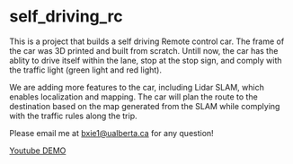 # self_driving_rc
This is a project that builds a self driving Remote control car. The frame of the car was 3D printed and built from scratch. 
Untill now, the car has the ablity to drive itself within the lane, stop at the stop sign, and comply with the traffic light (green light and red light).

We are adding more features to the car, including Lidar SLAM, which enables localization and mapping. The car will plan the route to the destination based on the map generated from the SLAM while complying with the traffic rules along the trip.

Please email me at bxie1@ualberta.ca for any question!

[Youtube DEMO](https://youtu.be/jP_zEGXf_p0)
